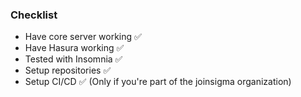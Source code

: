 ### Checklist

- Have core server working ✅
- Have Hasura working ✅
- Tested with Insomnia ✅
- Setup repositories ✅
- Setup CI/CD ✅ (Only if you're part of the joinsigma organization)